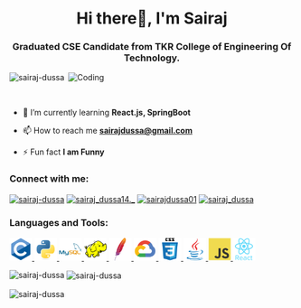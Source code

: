 <h1 align="center"> Hi there👋, I'm Sairaj</h1>
<h3 align="center">Graduated CSE Candidate from TKR College of Engineering Of Technology.</h3>
<img align="right" alt="Coding" width="400" src="https://cdn.dribbble.com/users/1162077/screenshots/3848914/programmer.gif">

<p align="left"> <img src="https://komarev.com/ghpvc/?username=sairaj-dussa&label=Profile%20views&color=0e75b6&style=flat" alt="sairaj-dussa" /> </p>

<p align="left"> <a href="https://twitter.com/" target="blank"><img src="https://img.shields.io/twitter/follow/?logo=twitter&style=for-the-badge" alt="" /></a> </p>

- 🌱 I’m currently learning **React.js, SpringBoot**

- 📫 How to reach me **sairajdussa@gmail.com**

- ⚡ Fun fact **I am Funny**

<h3 align="left">Connect with me:</h3>
<p align="left">
<a href="https://linkedin.com/in/sairaj-dussa" target="blank"><img align="center" src="https://raw.githubusercontent.com/rahuldkjain/github-profile-readme-generator/master/src/images/icons/Social/linked-in-alt.svg" alt="sairaj-dussa" height="30" width="40" /></a>
<a href="https://instagram.com/sairaj_dussa14._" target="blank"><img align="center" src="https://raw.githubusercontent.com/rahuldkjain/github-profile-readme-generator/master/src/images/icons/Social/instagram.svg" alt="sairaj_dussa14._" height="30" width="40" /></a>
<a href="https://www.hackerrank.com/sairajdussa01" target="blank"><img align="center" src="https://raw.githubusercontent.com/rahuldkjain/github-profile-readme-generator/master/src/images/icons/Social/hackerrank.svg" alt="sairajdussa01" height="30" width="40" /></a>
<a href="https://www.leetcode.com/sairaj_dussa" target="blank"><img align="center" src="https://raw.githubusercontent.com/rahuldkjain/github-profile-readme-generator/master/src/images/icons/Social/leet-code.svg" alt="sairaj_dussa" height="30" width="40" /></a>
</p>

<h3 align="left">Languages and Tools:</h3>
<p align="left"> 
  <a href="https://www.cprogramming.com/" target="_blank" rel="noreferrer"> 
    <img src="https://raw.githubusercontent.com/devicons/devicon/master/icons/c/c-original.svg" alt="c" width="40" height="40"/> 
  </a> 
  <a href="https://www.python.org/" target="_blank" rel="noreferrer"> 
    <img src="https://raw.githubusercontent.com/devicons/devicon/master/icons/python/python-original.svg" alt="python" width="40" height="40"/> 
  </a> 
  <a href="https://www.mysql.com/" target="_blank" rel="noreferrer"> 
    <img src="https://raw.githubusercontent.com/devicons/devicon/master/icons/mysql/mysql-original-wordmark.svg" alt="mysql" width="40" height="40"/> 
  </a>
  <a href="https://hadoop.apache.org/" target="_blank" rel="noreferrer"> 
    <img src="https://raw.githubusercontent.com/devicons/devicon/master/icons/hadoop/hadoop-original.svg" alt="hadoop" width="40" height="40"/> 
  </a> 
  <a href="https://spark.apache.org/docs/latest/api/python/" target="_blank" rel="noreferrer"> 
    <img src="https://raw.githubusercontent.com/devicons/devicon/master/icons/apache/apache-original.svg" alt="pyspark" width="40" height="40"/> 
  </a> 
  <a href="https://cloud.google.com/" target="_blank" rel="noreferrer"> 
    <img src="https://raw.githubusercontent.com/devicons/devicon/master/icons/googlecloud/googlecloud-original.svg" alt="gcp" width="40" height="40"/> 
  </a> 
  <a href="https://www.w3schools.com/css/" target="_blank" rel="noreferrer"> 
    <img src="https://raw.githubusercontent.com/devicons/devicon/master/icons/css3/css3-original-wordmark.svg" alt="css3" width="40" height="40"/> 
  </a> 
  <a href="https://www.java.com" target="_blank" rel="noreferrer"> 
    <img src="https://raw.githubusercontent.com/devicons/devicon/master/icons/java/java-original.svg" alt="java" width="40" height="40"/> 
  </a> 
  <a href="https://developer.mozilla.org/en-US/docs/Web/JavaScript" target="_blank" rel="noreferrer"> 
    <img src="https://raw.githubusercontent.com/devicons/devicon/master/icons/javascript/javascript-original.svg" alt="javascript" width="40" height="40"/> 
  </a> 
  <a href="https://reactjs.org/" target="_blank" rel="noreferrer"> 
    <img src="https://raw.githubusercontent.com/devicons/devicon/master/icons/react/react-original-wordmark.svg" alt="react" width="40" height="40"/> 
  </a> 
</p>

<p><img align="left" src="https://github-readme-stats.vercel.app/api/top-langs?username=sairaj-dussa&show_icons=true&locale=en&layout=compact" alt="sairaj-dussa" /></p>

<p>&nbsp;<img align="center" src="https://github-readme-stats.vercel.app/api?username=sairaj-dussa&show_icons=true&locale=en" alt="sairaj-dussa" /></p>

<p><img align="center" src="https://github-readme-streak-stats.herokuapp.com/?user=sairaj-dussa&" alt="sairaj-dussa" /></p>
